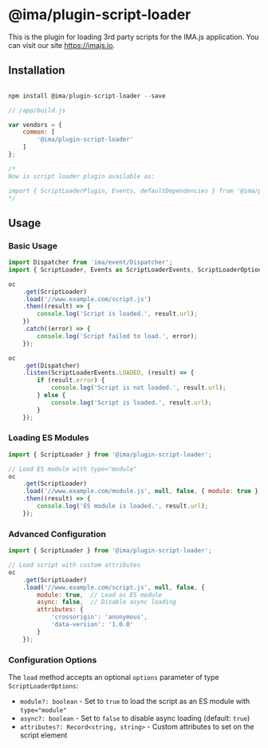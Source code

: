 # @ima/plugin-script-loader

This is the plugin for loading 3rd party scripts for the IMA.js application.
You can visit our site <https://imajs.io>.

## Installation

```javascript

npm install @ima/plugin-script-loader --save

```

```javascript
// /app/build.js

var vendors = {
	common: [
		'@ima/plugin-script-loader'
	]
};

/*
Now is script loader plugin available as:

import { ScriptLoaderPlugin, Events, defaultDependencies } from '@ima/plugin-script-loader';
*/

```

## Usage

### Basic Usage

```javascript
import Dispatcher from 'ima/event/Dispatcher';
import { ScriptLoader, Events as ScriptLoaderEvents, ScriptLoaderOptions } from '@ima/plugin-script-loader';

oc
	.get(ScriptLoader)
	.load('//www.example.com/script.js')
	.then((result) => {
		console.log('Script is loaded.', result.url);
	})
	.catch((error) => {
		console.log('Script failed to load.', error);
	});

oc
	.get(Dispatcher)
	.listen(ScriptLoaderEvents.LOADED, (result) => {
		if (result.error) {
			console.log('Script is not loaded.', result.url);
		} else {
			console.log('Script is loaded.', result.url);
		}
	});

```

### Loading ES Modules

```javascript
import { ScriptLoader } from '@ima/plugin-script-loader';

// Load ES module with type="module"
oc
	.get(ScriptLoader)
	.load('//www.example.com/module.js', null, false, { module: true })
	.then((result) => {
		console.log('ES module is loaded.', result.url);
	});
```

### Advanced Configuration

```javascript
import { ScriptLoader } from '@ima/plugin-script-loader';

// Load script with custom attributes
oc
	.get(ScriptLoader)
	.load('//www.example.com/script.js', null, false, {
		module: true,  // Load as ES module
		async: false,  // Disable async loading
		attributes: {
			'crossorigin': 'anonymous',
			'data-version': '1.0.0'
		}
	});
```

### Configuration Options

The `load` method accepts an optional `options` parameter of type `ScriptLoaderOptions`:

- `module?: boolean` - Set to `true` to load the script as an ES module with `type="module"`
- `async?: boolean` - Set to `false` to disable async loading (default: `true`)
- `attributes?: Record<string, string>` - Custom attributes to set on the script element

